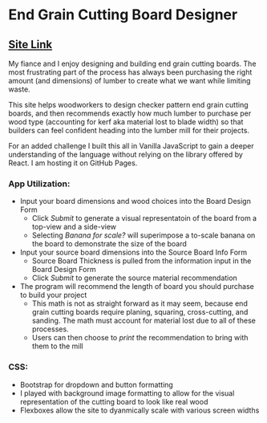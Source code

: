 # End Grain Cutting Board Designer

## [Site Link](https://alliesoldau.github.io/Sandbox/index.html) ##

My fiance and I enjoy designing and building end grain cutting boards. The most frustrating part of the process has always been purchasing the right amount (and dimensions) of lumber to create what we want while limiting waste.

This site helps woodworkers to design checker pattern end grain cutting boards, and then recommends exactly how much lumber to purchase per wood type (accounting for kerf aka material lost to blade width) so that builders can feel confident heading into the lumber mill for their projects.

For an added challenge I built this all in Vanilla JavaScript to gain a deeper understanding of the language without relying on the library offered by React. I am hosting it on GitHub Pages.

### App Utilization: ###
* Input your board dimensions and wood choices into the Board Design Form
  * Click _Submit_ to generate a visual representatoin of the board from a top-view and a side-view
  * Selecting _Banana for scale?_ will superimpose a to-scale banana on the board to demonstrate the size of the board
* Input your source board dimensions into the Source Board Info Form
  * Source Board Thickness is pulled from the information input in the Board Design Form
  * Click _Submit_ to generate the source material recommendation
* The program will recommend the length of board you should purchase to build your project
  * This math is not as straight forward as it may seem, because end grain cutting boards require planing, squaring, cross-cutting, and sanding. The math must account for material lost due to all of these processes.
  * Users can then choose to _print_ the recommendation to bring with them to the mill

### CSS: ###
* Bootstrap for dropdown and button formatting
* I played with background image formatting to allow for the visual representation of the cutting board to look like real wood
* Flexboxes allow the site to dyanmically scale with various screen widths
